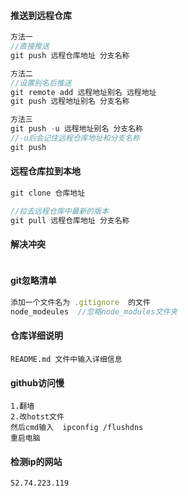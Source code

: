 #### 推送到远程仓库

```js
方法一
//直接推送
git push 远程仓库地址 分支名称		

方法二
//设置别名后推送
git remote add 远程地址别名 远程地址
git push 远程地址别名 分支名称

方法三
git push -u 远程地址别名 分支名称
//-u后会记住远程仓库地址和分支名称
git push
```





#### 远程仓库拉到本地

```js
git clone 仓库地址

//拉去远程仓库中最新的版本
git pull 远程仓库地址 分支名称
```



#### 解决冲突

```

```



#### git忽略清单

```js
添加一个文件名为 .gitignore  的文件
node_modeules  //忽略node_modules文件夹
```



#### 仓库详细说明

```
README.md 文件中输入详细信息
```



#### github访问慢

```
1.翻墙
2.改hotst文件
然后cmd输入  ipconfig /flushdns
重启电脑
```





#### 检测ip的网站

```
52.74.223.119
```

